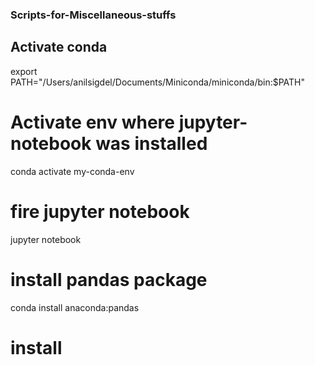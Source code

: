 ### Scripts-for-Miscellaneous-stuffs ###

## Activate conda 
export PATH="/Users/anilsigdel/Documents/Miniconda/miniconda/bin:$PATH"

# Activate env where jupyter-notebook was installed
conda activate my-conda-env

# fire jupyter notebook
jupyter notebook

# install pandas package
conda install anaconda:pandas

# install 
